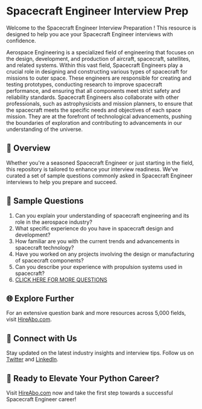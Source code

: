 # Spacecraft Engineer Interview Prep

Welcome to the Spacecraft Engineer Interview Preparation ! This resource is designed to help you ace your Spacecraft Engineer interviews with confidence.

Aerospace Engineering is a specialized field of engineering that focuses on the design, development, and production of aircraft, spacecraft, satellites, and related systems. Within this vast field, Spacecraft Engineers play a crucial role in designing and constructing various types of spacecraft for missions to outer space. These engineers are responsible for creating and testing prototypes, conducting research to improve spacecraft performance, and ensuring that all components meet strict safety and reliability standards. Spacecraft Engineers also collaborate with other professionals, such as astrophysicists and mission planners, to ensure that the spacecraft meets the specific needs and objectives of each space mission. They are at the forefront of technological advancements, pushing the boundaries of exploration and contributing to advancements in our understanding of the universe.

## 🚀 Overview

Whether you're a seasoned Spacecraft Engineer or just starting in the field, this repository is tailored to enhance your interview readiness. We've curated a set of sample questions commonly asked in Spacecraft Engineer interviews to help you prepare and succeed.

## 📝 Sample Questions

1. Can you explain your understanding of spacecraft engineering and its role in the aerospace industry?
2. What specific experience do you have in spacecraft design and development?
3. How familiar are you with the current trends and advancements in spacecraft technology?
4. Have you worked on any projects involving the design or manufacturing of spacecraft components?
5. Can you describe your experience with propulsion systems used in spacecraft?
6. [CLICK HERE FOR MORE QUESTIONS](https://hireabo.com/job/3_3_6/Spacecraft%20Engineer)

## 🌐 Explore Further

For an extensive question bank and more resources across 5,000 fields, visit [HireAbo.com](https://www.hireabo.com).

## 📱 Connect with Us

Stay updated on the latest industry insights and interview tips. Follow us on [Twitter](https://twitter.com/hireabo) and [LinkedIn](https://www.linkedin.com/in/hire-abo-3609972a8/).

## 🚀 Ready to Elevate Your Python Career?

Visit [HireAbo.com](https://www.hireabo.com) now and take the first step towards a successful Spacecraft Engineer career!